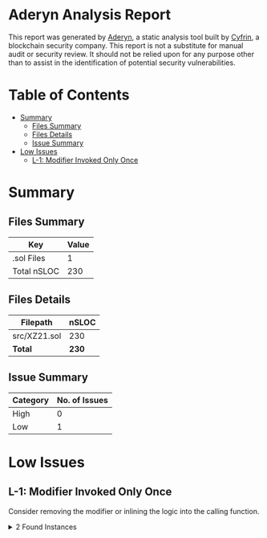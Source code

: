 # Aderyn Analysis Report

This report was generated by [Aderyn](https://github.com/Cyfrin/aderyn), a static analysis tool built by [Cyfrin](https://cyfrin.io), a blockchain security company. This report is not a substitute for manual audit or security review. It should not be relied upon for any purpose other than to assist in the identification of potential security vulnerabilities.
# Table of Contents

- [Summary](#summary)
  - [Files Summary](#files-summary)
  - [Files Details](#files-details)
  - [Issue Summary](#issue-summary)
- [Low Issues](#low-issues)
  - [L-1: Modifier Invoked Only Once](#l-1-modifier-invoked-only-once)


# Summary

## Files Summary

| Key | Value |
| --- | --- |
| .sol Files | 1 |
| Total nSLOC | 230 |


## Files Details

| Filepath | nSLOC |
| --- | --- |
| src/XZ21.sol | 230 |
| **Total** | **230** |


## Issue Summary

| Category | No. of Issues |
| --- | --- |
| High | 0 |
| Low | 1 |


# Low Issues

## L-1: Modifier Invoked Only Once

Consider removing the modifier or inlining the logic into the calling function.

<details><summary>2 Found Instances</summary>


- Found in src/XZ21.sol [Line: 72](src/XZ21.sol#L72)

	```solidity
	    modifier suOnly() {
	```

- Found in src/XZ21.sol [Line: 81](src/XZ21.sol#L81)

	```solidity
	    modifier tpaOnly() {
	```

</details>



